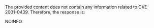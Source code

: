 The provided content does not contain any information related to CVE-2001-0439. Therefore, the response is:

NOINFO